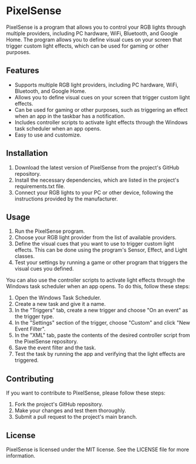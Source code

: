 # PixelSense

PixelSense is a program that allows you to control your RGB lights through multiple providers, including PC hardware, WiFi, Bluetooth, and Google Home. The program allows you to define visual cues on your screen that trigger custom light effects, which can be used for gaming or other purposes.

## Features

- Supports multiple RGB light providers, including PC hardware, WiFi, Bluetooth, and Google Home.
- Allows you to define visual cues on your screen that trigger custom light effects.
- Can be used for gaming or other purposes, such as triggering an effect when an app in the taskbar has a notification.
- Includes controller scripts to activate light effects through the Windows task scheduler when an app opens.
- Easy to use and customize.

## Installation

1. Download the latest version of PixelSense from the project's GitHub repository.
2. Install the necessary dependencies, which are listed in the project's requirements.txt file.
3. Connect your RGB lights to your PC or other device, following the instructions provided by the manufacturer.

## Usage

1. Run the PixelSense program.
2. Choose your RGB light provider from the list of available providers.
3. Define the visual cues that you want to use to trigger custom light effects. This can be done using the program's Sensor, Effect, and Light classes.
4. Test your settings by running a game or other program that triggers the visual cues you defined.

You can also use the controller scripts to activate light effects through the Windows task scheduler when an app opens. To do this, follow these steps:

1. Open the Windows Task Scheduler.
2. Create a new task and give it a name.
3. In the "Triggers" tab, create a new trigger and choose "On an event" as the trigger type.
4. In the "Settings" section of the trigger, choose "Custom" and click "New Event Filter".
5. In the "XML" tab, paste the contents of the desired controller script from the PixelSense repository.
6. Save the event filter and the task.
7. Test the task by running the app and verifying that the light effects are triggered.

## Contributing

If you want to contribute to PixelSense, please follow these steps:

1. Fork the project's GitHub repository.
2. Make your changes and test them thoroughly.
3. Submit a pull request to the project's main branch.

## License

PixelSense is licensed under the MIT license. See the LICENSE file for more information.
